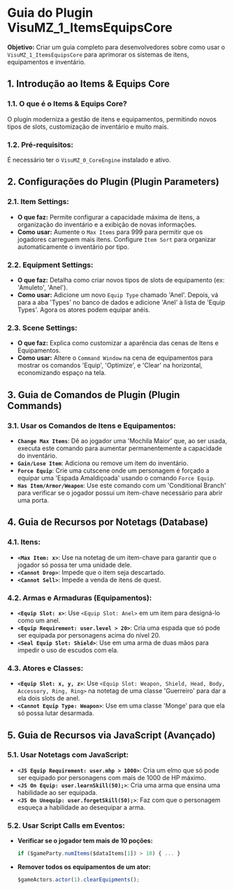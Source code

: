 # Guia do Plugin VisuMZ_1_ItemsEquipsCore

**Objetivo:** Criar um guia completo para desenvolvedores sobre como usar o `VisuMZ_1_ItemsEquipsCore` para aprimorar os sistemas de itens, equipamentos e inventário.

## 1. Introdução ao Items & Equips Core

### 1.1. O que é o Items & Equips Core?

O plugin moderniza a gestão de itens e equipamentos, permitindo novos tipos de slots, customização de inventário e muito mais.

### 1.2. Pré-requisitos:

É necessário ter o `VisuMZ_0_CoreEngine` instalado e ativo.

## 2. Configurações do Plugin (Plugin Parameters)

### 2.1. Item Settings:

- **O que faz:** Permite configurar a capacidade máxima de itens, a organização do inventário e a exibição de novas informações.
- **Como usar:** Aumente o `Max Items` para 999 para permitir que os jogadores carreguem mais itens. Configure `Item Sort` para organizar automaticamente o inventário por tipo.

### 2.2. Equipment Settings:

- **O que faz:** Detalha como criar novos tipos de slots de equipamento (ex: 'Amuleto', 'Anel').
- **Como usar:** Adicione um novo `Equip Type` chamado 'Anel'. Depois, vá para a aba 'Types' no banco de dados e adicione 'Anel' à lista de 'Equip Types'. Agora os atores podem equipar anéis.

### 2.3. Scene Settings:

- **O que faz:** Explica como customizar a aparência das cenas de Itens e Equipamentos.
- **Como usar:** Altere o `Command Window` na cena de equipamentos para mostrar os comandos 'Equip', 'Optimize', e 'Clear' na horizontal, economizando espaço na tela.

## 3. Guia de Comandos de Plugin (Plugin Commands)

### 3.1. Usar os Comandos de Itens e Equipamentos:

- **`Change Max Items`**: Dê ao jogador uma 'Mochila Maior' que, ao ser usada, executa este comando para aumentar permanentemente a capacidade do inventário.
- **`Gain/Lose Item`**: Adiciona ou remove um item do inventário.
- **`Force Equip`**: Crie uma cutscene onde um personagem é forçado a equipar uma 'Espada Amaldiçoada' usando o comando `Force Equip`.
- **`Has Item/Armor/Weapon`**: Use este comando com um 'Conditional Branch' para verificar se o jogador possui um item-chave necessário para abrir uma porta.

## 4. Guia de Recursos por Notetags (Database)

### 4.1. Itens:

- **`<Max Item: x>`**: Use na notetag de um item-chave para garantir que o jogador só possa ter uma unidade dele.
- **`<Cannot Drop>`**: Impede que o item seja descartado.
- **`<Cannot Sell>`**: Impede a venda de itens de quest.

### 4.2. Armas e Armaduras (Equipamentos):

- **`<Equip Slot: x>`**: Use `<Equip Slot: Anel>` em um item para designá-lo como um anel.
- **`<Equip Requirement: user.level > 20>`**: Cria uma espada que só pode ser equipada por personagens acima do nível 20.
- **`<Seal Equip Slot: Shield>`**: Use em uma arma de duas mãos para impedir o uso de escudos com ela.

### 4.3. Atores e Classes:

- **`<Equip Slot: x, y, z>`**: Use `<Equip Slot: Weapon, Shield, Head, Body, Accessory, Ring, Ring>` na notetag de uma classe 'Guerreiro' para dar a ela dois slots de anel.
- **`<Cannot Equip Type: Weapon>`**: Use em uma classe 'Monge' para que ela só possa lutar desarmada.

## 5. Guia de Recursos via JavaScript (Avançado)

### 5.1. Usar Notetags com JavaScript:

- **`<JS Equip Requirement: user.mhp > 1000>`**: Cria um elmo que só pode ser equipado por personagens com mais de 1000 de HP máximo.
- **`<JS On Equip: user.learnSkill(50);>`**: Cria uma arma que ensina uma habilidade ao ser equipada.
- **`<JS On Unequip: user.forgetSkill(50);>`**: Faz com que o personagem esqueça a habilidade ao desequipar a arma.

### 5.2. Usar Script Calls em Eventos:

- **Verificar se o jogador tem mais de 10 poções:**
  ```javascript
  if ($gameParty.numItems($dataItems[1]) > 10) { ... }
  ```
- **Remover todos os equipamentos de um ator:**
  ```javascript
  $gameActors.actor(1).clearEquipments();
  ```
